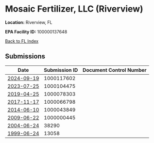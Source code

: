 # Mosaic Fertilizer, LLC (Riverview)

**Location:** Riverview, FL

**EPA Facility ID:** 100000137648

[Back to FL Index](../../index.md)

## Submissions

| Date | Submission ID | Document Control Number |
|------|--------------|-------------------------|
| [2024-09-19](submissions/1000117602.md) | 1000117602 |  |
| [2023-07-25](submissions/1000104475.md) | 1000104475 |  |
| [2019-04-25](submissions/1000078303.md) | 1000078303 |  |
| [2017-11-17](submissions/1000066798.md) | 1000066798 |  |
| [2014-06-10](submissions/1000043849.md) | 1000043849 |  |
| [2009-06-22](submissions/1000000445.md) | 1000000445 |  |
| [2004-06-24](submissions/38290.md) | 38290 |  |
| [1999-06-24](submissions/13058.md) | 13058 |  |
